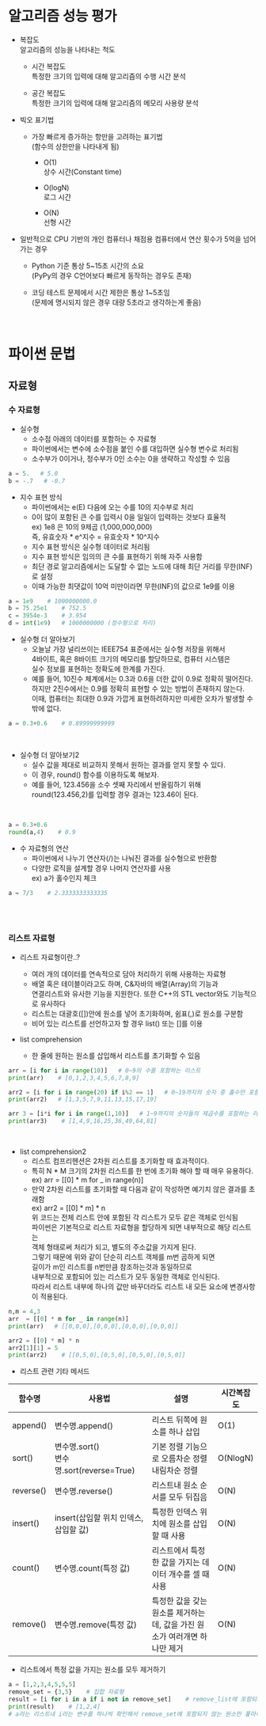
# 알고리즘 성능 평가
* 복잡도<br>
알고리즘의 성능을 나타내는 척도<br>

    - 시간 복잡도<br>
    특정한 크기의 입력에 대해 알고리즘의 수행 시간 분석<br>

    - 공간 복잡도<br>
    특정한 크기의 입력에 대해 알고리즘의 메모리 사용량 분석<br>

* 빅오 표기법<br>
    - 가장 빠르게 증가하는 항만을 고려하는 표기법<br>
    (함수의 상한만을 나타내게 됨)<br>

      + O(1)<br>
      상수 시간(Constant time)<br>

      + O(logN)<br>
      로그 시간

      + O(N)<br>
      선형 시간<br>


* 일반적으로 CPU 기반의 개인 컴퓨터나 채점용 컴퓨터에서 연산 횟수가 5억을 넘어가는 경우<br>
    - Python 기준 통상 5~15초 시간의 소요<br>
    (PyPy의 경우 C언어보다 빠르게 동작하는 경우도 존재)<br>

    - 코딩 테스트 문제에서 시간 제한은 통상 1~5초임<br>
    (문제에 명시되지 않은 경우 대량 5초라고 생각하는게 좋음)<br><br><br>

# 파이썬 문법
## 자료형
### 수 자료형

* 실수형<br>
    - 소수점 아래의 데이터를 포함하는 수 자료형<br>
    - 파이썬에서는 변수에 소수점을 붙인 수를 대입하면 실수형 변수로 처리됨<br>
    - 소수부가 0이거나, 정수부가 0인 소수는 0을 생략하고 작성할 수 있음<br>
```python
a = 5.   # 5.0
b = -.7   # -0.7
```

* 지수 표현 방식<br>
    - 파이썬에서는 e(E) 다음에 오는 수를 10의 지수부로 처리<br>
    - 0이 많이 포함된 큰 수를 입력시 0을 일일이 입력하는 것보다 효율적<br>
    ex) 1e8 은 10의 9제곱 (1,000,000,000)<br>
    즉, 유효숫자 * e^지수  =  유효숫자 * 10^지수 <br>
    - 지수 표현 방식은 실수형 데이터로 처리됨<br>
    - 지수 표현 방식은 임의의 큰 수를 표현하기 위해 자주 사용함<br>
    - 최단 경로 알고리즘에서는 도달할 수 없는 노드에 대해 최단 거리를 무한(INF)로 설정<br>
    - 이때 가능한 최댓값이 10억 미만이라면 무한(INF)의 값으로 1e9를 이용<br>
```python
a = 1e9    # 1000000000.0
b = 75.25e1    # 752.5
c = 3954e-3    # 3.954
d = int(1e9)   # 1000000000 (정수형으로 처리)
```

* 실수형 더 알아보기<br>
    - 오늘날 가장 널리쓰이는 IEEE754 표준에서는 실수형 저장을 위해서<br>
    4바이트, 혹은 8바이트 크기의 메모리를 할당하므로, 컴퓨터 시스템은<br>
    실수 정보를 표현하는 정확도에 한계를 가진다.<br>
    - 예를 들어, 10진수 체계에서는 0.3과 0.6을 더한 값이 0.9로 정확히 떨어진다.<br>
    하지만 2진수에서는 0.9를 정확히 표현할 수 있는 방법이 존재하지 않는다.<br>
    이때, 컴퓨터는 최대한 0.9과 가깝게 표현하려하지만 미세한 오차가 발생할 수 밖에 없다.<br>
    
```python
a = 0.3+0.6    # 0.89999999999
```

<br>

* 실수형 더 알아보기2<br>
    - 실수 값을 제대로 비교하지 못해서 원하는 결과를 얻지 못할 수 있다.<br>
    - 이 경우, round() 함수를 이용하도록 해보자.
    - 예를 들어, 123.456을 소수 셋째 자리에서 반올림하기 위해<br>
    round(123.456,2)를 입력할 경우 결과는 123.46이 된다.<br>
    
<br>

```python
a = 0.3+0.6
round(a,4)    # 0.9
```

* 수 자료형의 연산<br>
    - 파이썬에서 나누기 연산자(/)는 나눠진 결과를 실수형으로 반환함<br>
    - 다양한 로직을 설계할 경우 나머지 연산자를 사용<br>
    ex) a가 홀수인지 체크<br>
```python
a = 7/3    # 2.3333333333335
```

<br><br>

### 리스트 자료형
* 리스트 자료형이란..?<br>
    - 여러 개의 데이터를 연속적으로 담아 처리하기 위해 사용하는 자료형<br>
    - 배열 혹은 테이블이라고도 하며, C&자바의 배열(Array)의 기능과<br>
    연결리스트와 유사한 기능을 지원한다. 또한 C++의 STL vector와도 기능적으로 유사하다<br>
    - 리스트는 대괄호([])안에 원소를 넣어 초기화하며, 쉼표(,)로 원소를 구분함<br>
    - 비어 있는 리스트를 선언하고자 할 경우 list() 또는 []를 이용<br>

* list comprehension<br>
    - 한 줄에 원하는 원소를 삽입해서 리스트를 초기화할 수 있음<br>
   
```python
arr = [i for i in range(10)]   # 0~9의 수를 포함하는 리스트
print(arr)    # [0,1,2,3,4,5,6,7,8,9]

arr2 = [i for i in range(20) if i%2 == 1]   # 0~19까지의 숫자 중 홀수만 포함하는 리스트   
print(arr2)   # [1,3,5,7,9,11,13,15,17,19]

arr 3 = [i*i for i in range(1,10)]   # 1~9까지의 숫자들의 제곱수를 포함하는 리스트
print(arr3)    # [1,4,9,16,25,36,49,64,81]
```

<br>

* list comprehension2<br>
    - 리스트 컴프리헨션은 2차원 리스트를 초기화할 때 효과적이다.<br>
    - 특히 N * M 크기의 2차원 리스트를 한 번에 초기화 해야 할 때 매우 유용하다.<br>
    ex) arr = [[0] * m for _ in range(n)]<br>
    - 만약 2차원 리스트를 초기화할 때 다음과 같이 작성하면 예기치 않은 결과를 초래함<br>
    ex) arr2 = [[0] * m] * n<br>
    위 코드는 전체 리스트 안에 포함된 각 리스트가 모두 같은 객체로 인식됨<br>
    파이썬은 기본적으로 리스트 자료형을 할당하게 되면 내부적으로 해당 리스트는<br>
    객체 형태로써 처리가 되고, 별도의 주소값을 가지게 된다.<br>
    그렇기 때문에 위와 같이 단순히 리스트 객체를 m번 곱하게 되면<br>
    길이가 m인 리스트를 n번만큼 참조하는것과 동일하므로<br>
    내부적으로 포함되어 있는 리스트가 모두 동일한 객체로 인식된다.<br>
    따라서 리스트 내부에 하나의 값만 바꾸더라도 리스트 내 모든 요소에 변경사항이 적용된다.<br>


```python
n,m = 4,3
arr  = [[0] * m for _ in range(n)]
print(arr)   # [[0,0,0],[0,0,0],[0,0,0],[0,0,0]]

arr2 = [[0] * m] * n
arr2[1][1] = 5
print(arr2)    # [[0,5,0],[0,5,0],[0,5,0],[0,5,0]]
```

* 리스트 관련 기타 메서드<br>

|함수명|사용법|설명|시간복잡도|
|---|---|---|---|
|append()|변수명.append()|리스트 뒤쪽에 원소를 하나 삽입|O(1)|
|sort()|변수명.sort()<br> 변수명.sort(reverse=True)|기본 정렬 기능으로 오름차순 정렬<br>내림차순 정렬|O(NlogN)|
|reverse()|변수명.reverse()|리스트내 원소 순서를 모두 뒤집음|O(N)|
|insert()|insert(삽입할 위치 인덱스, 삽입할 값)|특정한 인덱스 위치에 원소를 삽입할 때 사용|O(N)|
|count()|변수명.count(특정 값)|리스트에서 특정한 값을 가지는 데이터 개수를 셀 때 사용|O(N)|
|remove()|변수명.remove(특정 값)|특정한 값을 갖는 원소를 제거하는데, 값을 가진 원소가 여러개면 하나만 제거|O(N)|

* 리스트에서 특정 값을 가지는 원소를 모두 제거하기<br>
```python
a = [1,2,3,4,5,5,5]
remove_set = {3,5}    # 집합 자료형 
result = [i for i in a if i not in remove_set]    # remove_list에 포함되지 않은 값만을 저장
print(result)    # [1,2,4]
# a라는 리스트내 i라는 변수를 하나씩 확인해서 remove_set에 포함되지 않는 원소만 퐇마하여 별도의 리스트 구성
```
